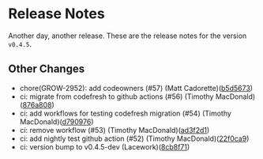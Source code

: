 # Release Notes
Another day, another release. These are the release notes for the version `v0.4.5`.

## Other Changes
* chore(GROW-2952): add codeowners (#57) (Matt Cadorette)([b5d5673](https://github.com/lacework/terraform-aws-iam-role/commit/b5d5673d7078740767cfadbe9f4056f248897fb6))
* ci: migrate from codefresh to github actions (#56) (Timothy MacDonald)([876a808](https://github.com/lacework/terraform-aws-iam-role/commit/876a8084e3fffde0fd8133926353fbf826ac94e8))
* ci: add workflows for testing codefresh migration (#54) (Timothy MacDonald)([d790976](https://github.com/lacework/terraform-aws-iam-role/commit/d790976a620ed40c2da2bd63476715103e081683))
* ci: remove workflow (#53) (Timothy MacDonald)([ad3f2d1](https://github.com/lacework/terraform-aws-iam-role/commit/ad3f2d19c39ed09aa41779b1f7a145cd3638c037))
* ci: add nightly test github action (#52) (Timothy MacDonald)([22f0ca9](https://github.com/lacework/terraform-aws-iam-role/commit/22f0ca92504f7d6652d9eea69ab62ce824f52777))
* ci: version bump to v0.4.5-dev (Lacework)([8cb8f71](https://github.com/lacework/terraform-aws-iam-role/commit/8cb8f71c11961f66dfec7505651c8ab63b5c70bf))
